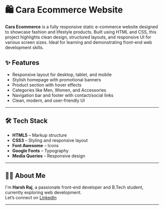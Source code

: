# 🛍️ Cara Ecommerce Website

**Cara Ecommerce** is a fully responsive static e-commerce website designed to showcase fashion and lifestyle products. Built using HTML and CSS, this project highlights clean design, structured layouts, and responsive UI for various screen sizes. Ideal for learning and demonstrating front-end web development skills.

## ✨ Features

- Responsive layout for desktop, tablet, and mobile
- Stylish homepage with promotional banners
- Product section with hover effects
- Categories like Men, Women, and Accessories
- Navigation bar and footer with contact/social links
- Clean, modern, and user-friendly UI

---

## 🛠️ Tech Stack

- **HTML5** – Markup structure
- **CSS3** – Styling and responsive layout
- **Font Awesome** – Icons
- **Google Fonts** – Typography
- **Media Queries** – Responsive design

---

## 🙋‍♂️ About Me

I'm **Harsh Raj**, a passionate front-end developer and B.Tech student, currently exploring web development. 
<br>
Let’s connect on [LinkedIn](https://www.linkedin.com/in/harshraj94) 

---


